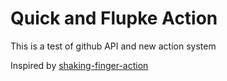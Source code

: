 # Quick and Flupke Action

This is a test of github API and new action system

Inspired by [shaking-finger-action](https://github.com/jessfraz/shaking-finger-action)